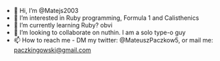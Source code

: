 - 👋 Hi, I’m @Matejs2003
- 👀 I’m interested in Ruby programming, Formula 1 and Calisthenics
- 🌱 I’m currently learning Ruby? obvi
- 💞️ I’m looking to collaborate on nuthin. I am a solo type-o guy
- 📫 How to reach me - DM my twitter: @MateuszPaczkow5, or mail me: paczkingowski@gmail.com

<!---
Matejs2003/Matejs2003 is a ✨ special ✨ repository because its `README.md` (this file) appears on your GitHub profile.
You can click the Preview link to take a look at your changes.
--->

